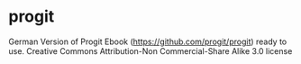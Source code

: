 progit
======

German Version of Progit Ebook (https://github.com/progit/progit) ready to use. Creative Commons Attribution-Non Commercial-Share Alike 3.0 license
